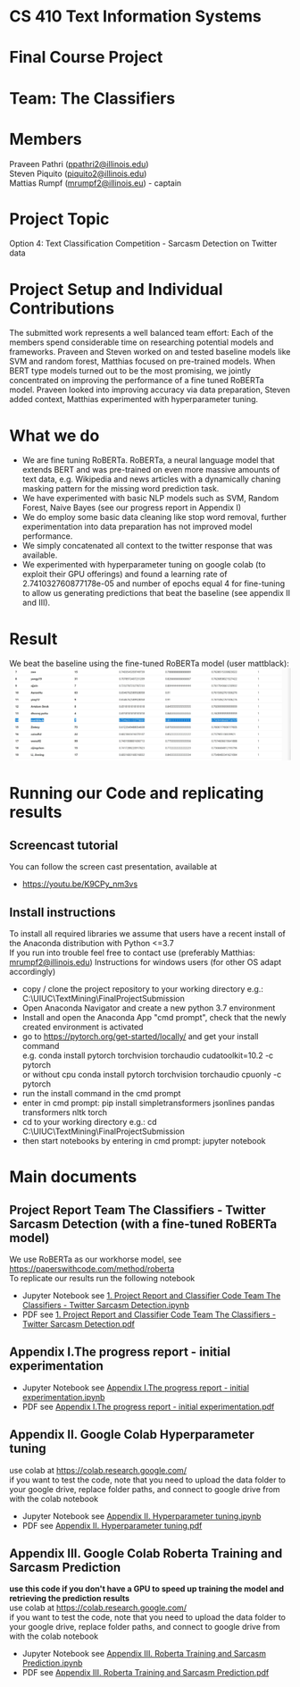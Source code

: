 # CS 410 Text Information Systems 
# Final Course Project 
# Team: The Classifiers

# Members
Praveen Pathri (ppathri2@illinois.edu) <br>
Steven Piquito (piquito2@illinois.edu) <br>
Mattias Rumpf (mrumpf2@illinois.eu) - captain

# Project Topic
Option 4: Text Classification Competition - Sarcasm Detection on Twitter data

# Project Setup and Individual Contributions
The submitted work represents a well balanced team effort: Each of the members spend considerable time on researching potential models and frameworks. Praveen and Steven worked on and tested baseline models like SVM and random forest, Matthias focused on pre-trained models. When BERT type models turned out to be the most promising, we jointly concentrated on improving the performance of a fine tuned RoBERTa model. Praveen looked into improving accuracy via data preparation, Steven added context, Matthias experimented with hyperparameter tuning. 

# What we do
*  We are fine tuning RoBERTa. RoBERTa, a neural language model that extends BERT and was pre-trained on even more massive amounts of text data, e.g. Wikipedia and news articles with a dynamically chaning masking pattern for the missing word prediction task.
*  We have experimented with basic NLP models such as SVM, Random Forest, Naive Bayes (see our progress report in Appendix I)
*  We do employ some basic data cleaning like stop word removal, further experimentation into data preparation has not improved model performance.
*  We simply concatenated all context to the twitter response that was available.
*  We experimented with hyperparameter tuning on google colab (to exploit their GPU offerings) and found a learning rate of 2.741032760877178e-05 and number of epochs equal 4 for fine-tuning to allow us generating predictions that beat the baseline (see appendix II and III).

# Result
We beat the baseline using the fine-tuned RoBERTa model (user mattblack):
<img src="leaderboardHyperparameterTuning.jpg">

# Running our Code and replicating results

## Screencast tutorial
You can follow the screen cast presentation, available at
*  <a href="https://youtu.be/K9CPy_nm3vs">https://youtu.be/K9CPy_nm3vs</a>

## Install instructions
To install all required libraries we assume that users have a recent install of the Anaconda distribution with Python <=3.7 <br>
If you run into trouble feel free to contact use (preferably Matthias: mrumpf2@illinois.edu)
Instructions for windows users (for other OS adapt accordingly)
* copy / clone the project repository to your working directory e.g.:  C:\UIUC\TextMining\FinalProjectSubmission
* Open Anaconda Navigator and create a new python 3.7 environment
* Install and open the Anaconda App "cmd prompt", check that the newly created environment is activated
* go to https://pytorch.org/get-started/locally/ and get your install command <br>
e.g. conda install pytorch torchvision torchaudio cudatoolkit=10.2 -c pytorch <br>
or without cpu conda install pytorch torchvision torchaudio cpuonly -c pytorch
* run the install command in the cmd prompt
* enter in cmd prompt: pip install simpletransformers jsonlines pandas transformers nltk torch
* cd to your working directory e.g.: cd C:\UIUC\TextMining\FinalProjectSubmission
* then start notebooks by entering in cmd prompt: jupyter notebook

# Main documents
## Project Report Team The Classifiers - Twitter Sarcasm Detection (with a fine-tuned RoBERTa model)
We use RoBERTa as our workhorse model, see https://paperswithcode.com/method/roberta <br>
To replicate our results run the following notebook
* Jupyter Notebook see <a href="1. Project Report and Classifier Code Team The Classifiers - Twitter Sarcasm Detection.ipynb">1. Project Report and Classifier Code Team The Classifiers - Twitter Sarcasm Detection.ipynb</a>
* PDF see <a href="1. Project Report and Classifier Code Team The Classifiers - Twitter Sarcasm Detection.pdf">1. Project Report and Classifier Code Team The Classifiers - Twitter Sarcasm Detection.pdf</a>

## Appendix I.The progress report - initial experimentation
* Jupyter Notebook see  <a href="Appendix I.The progress report - initial experimentation.ipynb">Appendix I.The progress report - initial experimentation.ipynb</a>
* PDF see <a href="Appendix I.The progress report - initial experimentation.pdf">Appendix I.The progress report - initial experimentation.pdf</a>

## Appendix II.  Google Colab Hyperparameter tuning
use colab at https://colab.research.google.com/ <br>
if you want to test the code, note that you need to upload the data folder to your google drive, replace folder paths, and connect to google drive from with the colab notebook
* Jupyter Notebook see <a href="Appendix II. Hyperparameter tuning.ipynb">Appendix II. Hyperparameter tuning.ipynb</a>
* PDF  see <a href="Appendix II. Hyperparameter tuning.pdf">Appendix II. Hyperparameter tuning.pdf</a>
## Appendix III. Google Colab Roberta Training and Sarcasm Prediction
**use this code if you don't have a GPU to speed up training the model and retrieving the prediction results** <br>
use colab at https://colab.research.google.com/ <br>
if you want to test the code, note that you need to upload the data folder to your google drive, replace folder paths, and connect to google drive from with the colab notebook
* Jupyter Notebook see <a href="Appendix III. Roberta Training and Sarcasm Prediction.ipynb">Appendix III. Roberta Training and Sarcasm Prediction.ipynb</a>
* PDF  see <a href="Appendix III. Roberta Training and Sarcasm Prediction.pdf">Appendix III. Roberta Training and Sarcasm Prediction.pdf</a>